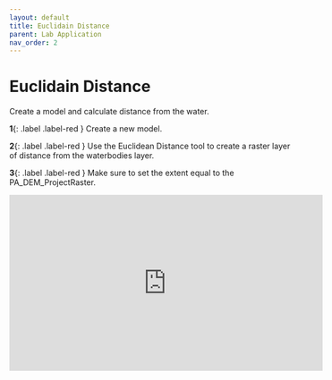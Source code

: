 ```yaml
---
layout: default
title: Euclidain Distance
parent: Lab Application
nav_order: 2
---
```



# Euclidain Distance

Create a model and calculate distance from the water.

**1**{: .label .label-red } Create a new model.

**2**{: .label .label-red } Use the Euclidean Distance tool to create a raster layer of distance from the waterbodies layer.

**3**{: .label .label-red } Make sure to set the extent equal to the PA_DEM_ProjectRaster.

<iframe width="560" height="315" src="https://www.youtube.com/embed/KLlTEq_UezY" title="YouTube video player" frameborder="0" allow="accelerometer; autoplay; clipboard-write; encrypted-media; gyroscope; picture-in-picture" allowfullscreen></iframe>